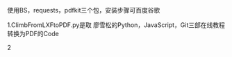 使用BS，requests，pdfkit三个包，安装步骤可百度谷歌


1.ClimbFromLXFtoPDF.py是取 廖雪松的Python，JavaScript，Git三部在线教程转换为PDF的Code

2
